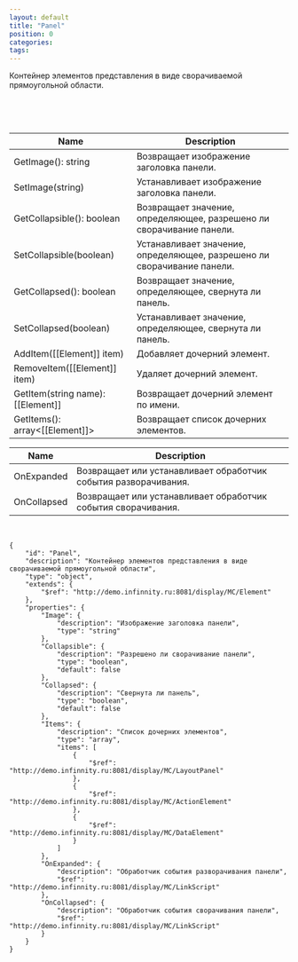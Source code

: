 ```yaml
---
layout: default
title: "Panel"
position: 0
categories: 
tags: 
---
```


Контейнер элементов представления в виде сворачиваемой прямоугольной области.

 



 

|Name|Description|
|----|-----------|
|GetImage(): string|Возвращает изображение заголовка панели.|
|SetImage(string)|Устанавливает изображение заголовка панели.|
|GetCollapsible(): boolean|Возвращает значение, определяющее, разрешено ли сворачивание панели.|
|SetCollapsible(boolean)|Устанавливает значение, определяющее, разрешено ли сворачивание панели.|
|GetCollapsed(): boolean|Возвращает значение, определяющее, свернута ли панель.|
|SetCollapsed(boolean)|Устанавливает значение, определяющее, свернута ли панель.|
|AddItem([[Element]] item)|Добавляет дочерний элемент.|
|RemoveItem([[Element]] item)|Удаляет дочерний элемент.|
|GetItem(string name): [[Element]]|Возвращает дочерний элемент по имени.|
|GetItems(): array<[[Element]]>|Возвращает список дочерних элементов.|

|Name|Description|
|----|-----------|
|OnExpanded|Возвращает или устанавливает обработчик события разворачивания.|
|OnCollapsed|Возвращает или устанавливает обработчик события сворачивания.|

  

```
{
	"id": "Panel",
	"description": "Контейнер элементов представления в виде сворачиваемой прямоугольной области",
	"type": "object",
	"extends": {
		"$ref": "http://demo.infinnity.ru:8081/display/MC/Element"
	},
	"properties": {
		"Image": {
			"description": "Изображение заголовка панели",
			"type": "string"
		},
		"Collapsible": {
			"description": "Разрешено ли сворачивание панели",
			"type": "boolean",
			"default": false
		},
		"Collapsed": {
			"description": "Свернута ли панель",
			"type": "boolean",
			"default": false
		},
		"Items": {
			"description": "Список дочерних элементов",
			"type": "array",
			"items": [
				{
					"$ref": "http://demo.infinnity.ru:8081/display/MC/LayoutPanel"
				},
				{
					"$ref": "http://demo.infinnity.ru:8081/display/MC/ActionElement"
				},
				{
					"$ref": "http://demo.infinnity.ru:8081/display/MC/DataElement"
				}
			]
		},
		"OnExpanded": {
			"description": "Обработчик события разворачивания панели",
			"$ref": "http://demo.infinnity.ru:8081/display/MC/LinkScript"
		},
		"OnCollapsed": {
			"description": "Обработчик события сворачивания панели",
			"$ref": "http://demo.infinnity.ru:8081/display/MC/LinkScript"
		}
	}
}
```

 

 

